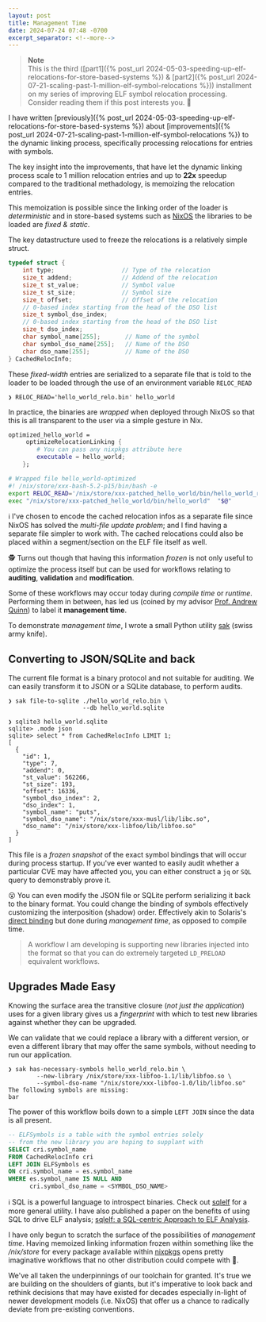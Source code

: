 ```yaml
---
layout: post
title: Management Time
date: 2024-07-24 07:48 -0700
excerpt_separator: <!--more-->
---
```


> **Note**  
> This is the third ([part1]({% post_url 2024-05-03-speeding-up-elf-relocations-for-store-based-systems %}) & [part2]({% post_url 2024-07-21-scaling-past-1-million-elf-symbol-relocations %})) installment on my series of improving ELF symbol relocation processing.
Consider reading them if this post interests you. 📖

I have written [previously]({% post_url 2024-05-03-speeding-up-elf-relocations-for-store-based-systems %}) about [improvements]({% post_url 2024-07-21-scaling-past-1-million-elf-symbol-relocations %}) to the dynamic linking process, specifically processing relocations for entries with symbols.

The key insight into the improvements, that have let the dynamic linking process scale to 1 million relocation entries and up to **22x** speedup compared to the traditional methadology, is memoizing the relocation entries.

This memoization is possible since the linking order of the loader is _deterministic_ and in store-based systems such as [NixOS](https://nixos.org/) the libraries to be loaded are _fixed & static_.

<!--more-->

The key datastructure used to freeze the relocations is a relatively simple struct.

```c
typedef struct {
    int type;                   // Type of the relocation
    size_t addend;              // Addend of the relocation
    size_t st_value;            // Symbol value
    size_t st_size;             // Symbol size
    size_t offset;              // Offset of the relocation
    // 0-based index starting from the head of the DSO list
    size_t symbol_dso_index;
    // 0-based index starting from the head of the DSO list
    size_t dso_index;
    char symbol_name[255];       // Name of the symbol
    char symbol_dso_name[255];   // Name of the DSO
    char dso_name[255];          // Name of the DSO
} CachedRelocInfo;
```

These _fixed-width_ entries are serialized to a separate file that is told to the loader to be loaded through the use of an environment variable `RELOC_READ`

```console
❯ RELOC_READ='hello_world_relo.bin' hello_world
```

In practice, the binaries are _wrapped_ when deployed through NixOS so that this is all transparent to the user via a simple gesture in Nix.

```nix
optimized_hello_world =
     optimizeRelocationLinking {
        # You can pass any nixpkgs attribute here
        executable = hello_world;
    };
```

```bash
# Wrapped file hello_world-optimized
#! /nix/store/xxx-bash-5.2-p15/bin/bash -e
export RELOC_READ='/nix/store/xxx-patched_hello_world/bin/hello_world_relo.bin'
exec "/nix/store/xxx-patched_hello_world/bin/hello_world"  "$@" 
```

ℹ️ I've chosen to encode the cached relocation infos as a separate file since NixOS has solved the _multi-file update problem_; and I find having a separate file simpler to work with. The cached relocations could also be placed within a segment/section on the ELF file itself as well.

🕵️ Turns out though that having this information _frozen_ is not only useful to optimize the process itself but can be used for workflows relating to **auditing**, **validation** and **modification**.

Some of these workflows may occur today during *compile time* or *runtime*.
Performing them in between, has led us (coined by my advisor [Prof. Andrew Quinn](https://arquinn.github.io/)) to label it **management time**.

To demonstrate _management time_, I wrote a small Python utility [sak](https://github.com/fzakaria/musllibc/blob/management-time/examples/swiss-army-knife/sak.py) (swiss army knife).

## Converting to JSON/SQLite and back

The current file format is a binary protocol and not suitable for auditing. We can easily transform it to JSON or a SQLite database, to perform audits.

```console
❯ sak file-to-sqlite ./hello_world_relo.bin \
                     --db hello_world.sqlite

❯ sqlite3 hello_world.sqlite
sqlite> .mode json
sqlite> select * from CachedRelocInfo LIMIT 1;
[
  {
    "id": 1,
    "type": 7,
    "addend": 0,
    "st_value": 562266,
    "st_size": 193,
    "offset": 16336,
    "symbol_dso_index": 2,
    "dso_index": 1,
    "symbol_name": "puts",
    "symbol_dso_name": "/nix/store/xxx-musl/lib/libc.so",
    "dso_name": "/nix/store/xxx-libfoo/lib/libfoo.so"
  }
]
```
This file is a _frozen snapshot_ of the exact symbol bindings that will occur during process startup. If you've ever wanted to easily audit whether a particular CVE may have affected you, you can either construct a `jq` or `SQL` query to demonstrably prove it.

😮 You can even modify the JSON file or SQLite perform serializing it back to the binary format. You could change the binding of symbols effectively customizing the interposition (shadow) order. Effectively akin to Solaris's [direct binding](https://en.wikipedia.org/wiki/Direct_binding) but done during _management time_, as opposed to compile time.

> A workflow I am developing is supporting new libraries injected into the format so that you can do extremely targeted `LD_PRELOAD` equivalent workflows.

## Upgrades Made Easy

Knowing the surface area the transitive closure (_not just the application_) uses for a given library gives us a _fingerprint_ with which to test new libraries against whether they can be upgraded.

We can validate that we could replace a library with a different version, or even a different library that may offer the same symbols, without needing to run our application.

```console
❯ sak has-necessary-symbols hello_world_relo.bin \
        --new-library /nix/store/xxx-libfoo-1.1/lib/libfoo.so \
        --symbol-dso-name "/nix/store/xxx-libfoo-1.0/lib/libfoo.so"
The following symbols are missing:
bar
```

The power of this workflow boils down to a simple `LEFT JOIN` since the data is all present.

```sql
-- ELFSymbols is a table with the symbol entries solely
-- from the new library you are hoping to supplant with
SELECT cri.symbol_name
FROM CachedRelocInfo cri
LEFT JOIN ELFSymbols es
ON cri.symbol_name = es.symbol_name
WHERE es.symbol_name IS NULL AND
      cri.symbol_dso_name = <SYMBOL_DSO_NAME>
```

ℹ️ SQL is a powerful language to introspect binaries. Check out [sqlelf](https://github.com/fzakaria/sqlelf) for a more general utility. I have also published a paper on the benefits of using SQL to drive ELF analysis; [sqlelf: a SQL-centric Approach to ELF Analysis](https://arxiv.org/abs/2405.03883).

I have only begun to scratch the surface of the possibilities of _management time_. Having memoized linking information frozen within something like the _/nix/store_ for every package available within [nixpkgs](https://github.com/NixOS/nixpkgs) opens pretty imaginative workflows that no other distribution could compete with 🤯.

We've all taken the underpinnings of our toolchain for granted. It's true we are building on the shoulders of giants, but it's imperative to look back and rethink decisions that may have existed for decades especially in-light of newer development models (i.e. NixOS) that offer us a chance to radically deviate from pre-existing conventions.